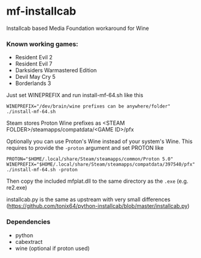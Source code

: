 # mf-installcab
Installcab based Media Foundation workaround for Wine

### Known working games:

- Resident Evil 2
- Resident Evil 7
- Darksiders Warmastered Edition
- Devil May Cry 5
- Borderlands 3

Just set WINEPREFIX and run install-mf-64.sh like this

`WINEPREFIX="/dev/brain/wine prefixes can be anywhere/folder" ./install-mf-64.sh`

Steam stores Proton Wine prefixes as \<STEAM FOLDER\>/steamapps/compatdata/\<GAME ID\>/pfx

Optionally you can use Proton's Wine instead of your system's Wine. This requires to provide the `-proton` argument and set PROTON like

`PROTON="$HOME/.local/share/Steam/steamapps/common/Proton 5.0" WINEPREFIX="$HOME/.local/share/Steam/steamapps/compatdata/397540/pfx" ./install-mf-64.sh -proton`

Then copy the included mfplat.dll to the same directory as the `.exe` (e.g. re2.exe)

installcab.py is the same as upstream with very small differences (https://github.com/tonix64/python-installcab/blob/master/installcab.py)

### Dependencies
- python
- cabextract
- wine (optional if proton used)
